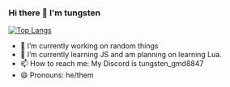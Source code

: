 ### Hi there 👋 I'm tungsten

[![Top Langs](https://github-readme-stats.vercel.app/api/top-langs/?username=tungstengmd)](https://github.com/anuraghazra/github-readme-stats)

- 🔭 I’m currently working on random things
- 🌱 I’m currently learning JS and am planning on learning Lua.
- 📫 How to reach me: My Discord is tungsten_gmd8847
- 😄 Pronouns: he/them
